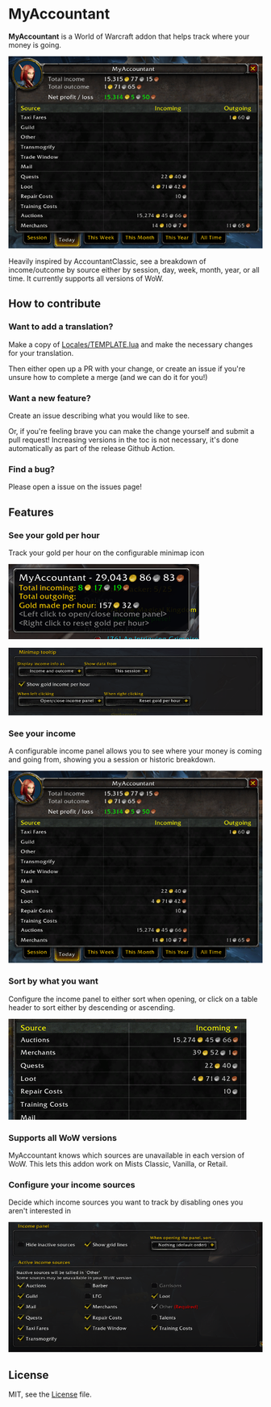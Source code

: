 # MyAccountant

**MyAccountant** is a World of Warcraft addon that helps track where your money is going.

![My Accountant](Docs/header1.png)

Heavily inspired by AccountantClassic, see a breakdown of income/outcome by source either by session, day, week, month, year, or all time. It currently supports all versions of WoW.

## How to contribute

### Want to add a translation?

Make a copy of [Locales/TEMPLATE.lua](Locales/TEMPLATE.lua) and make the necessary changes for your translation.

Then either open up a PR with your change, or create an issue if you're unsure how to complete a merge (and we can do it for you!)

### Want a new feature?

Create an issue describing what you would like to see.

Or, if you're feeling brave you can make the change yourself and submit a pull request! Increasing versions in the toc is not necessary, it's done automatically as part of the release Github Action.

### Find a bug?

Please open a issue on the issues page!

## Features

### **See your gold per hour**

Track your gold per hour on the configurable minimap icon

![](Docs/goldPerHourMinimap.png)

![](Docs/minimapIconSettings.png)

### **See your income**

A configurable income panel allows you to see where your money is coming and going from, showing you a session or historic breakdown.

![](Docs/header1.png)

### **Sort by what you want**

Configure the income panel to either sort when opening, or click on a table header to sort either by descending or ascending.

![](Docs/sorting.png)

### **Supports all WoW versions**

MyAccountant knows which sources are unavailable in each version of WoW. This lets this addon work on Mists Classic, Vanilla, or Retail.

### **Configure your income sources**

Decide which income sources you want to track by disabling ones you aren't interested in

![](Docs/incomesources.png)

## License
MIT, see the [License](LICENSE) file.